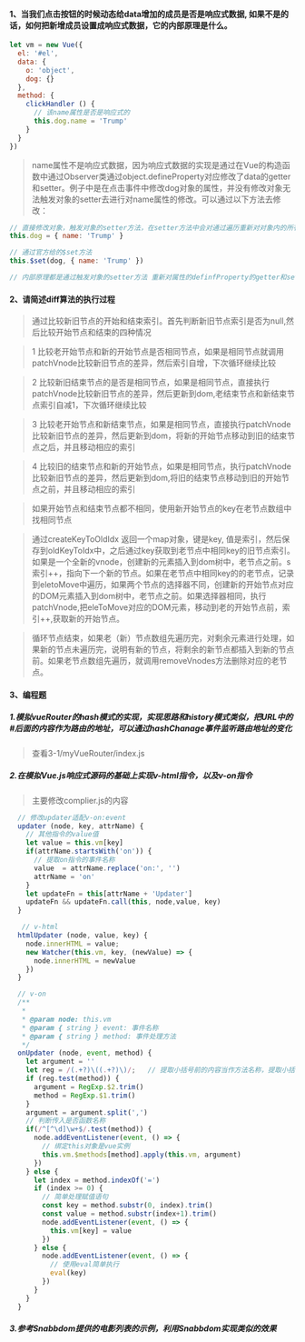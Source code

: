 #### 1、当我们点击按钮的时候动态给data增加的成员是否是响应式数据, 如果不是的话，如何把新增成员设置成响应式数据，它的内部原理是什么。

```` javascript
let vm = new Vue({
  el: '#el',
  data: {
    o: 'object',
    dog: {}
  },
  method: {
    clickHandler () {
      // 该name属性是否是响应式的
      this.dog.name = 'Trump'
    }
  }
})
````

> name属性不是响应式数据，因为响应式数据的实现是通过在Vue的构造函数中通过Observer类通过object.defineProperty对应修改了data的getter和setter。例子中是在点击事件中修改dog对象的属性，并没有修改对象无法触发对象的setter去进行对name属性的修改。可以通过以下方法去修改：

```` javascript
// 直接修改对象，触发对象的setter方法，在setter方法中会对通过遍历重新对对象内的所有属性重新设置getter和setter，变成响应式的
this.dog = { name: 'Trump' }

// 通过官方给的$set方法
this.$set(dog, { name: 'Trump' })

// 内部原理都是通过触发对象的setter方法 重新对属性的definfProperty的getter和setter方法进行劫持。
````

#### 2、请简述diff算法的执行过程
>通过比较新旧节点的开始和结束索引。首先判断新旧节点索引是否为null,然后比较开始节点和结束的四种情况

>1 比较老开始节点和新的开始节点是否相同节点，如果是相同节点就调用patchVnode比较新旧节点的差异，然后索引自增，下次循环继续比较

>2 比较新旧结束节点的是否是相同节点，如果是相同节点，直接执行patchVnode比较新旧节点的差异，然后更新到dom,老结束节点和新结束节点索引自减1，下次循环继续比较

>3 比较老开始节点和新结束节点，如果是相同节点，直接执行patchVnode比较新旧节点的差异，然后更新到dom，将新的开始节点移动到旧的结束节点之后，并且移动相应的索引

>4 比较旧的结束节点和新的开始节点，如果是相同节点，执行patchVnode比较新旧节点的差异，然后更新到dom,将旧的结束节点移动到旧的开始节点之前，并且移动相应的索引

>如果开始节点和结束节点都不相同，使用新开始节点的key在老节点数组中找相同节点

> 通过createKeyToOldIdx 返回一个map对象，键是key, 值是索引，然后保存到oldKeyToIdx中，之后通过key获取到老节点中相同key的旧节点索引。如果是一个全新的vnode，创建新的元素插入到dom树中，老节点之前。s索引++，指向下一个新的节点。如果在老节点中相同key的的老节点，记录到eletoMove中遍历，如果两个节点的选择器不同，创建新的开始节点对应的DOM元素插入到dom树中，老节点之前。如果选择器相同，执行patchVnode,把eleToMove对应的DOM元素，移动到老的开始节点前，索引++,获取新的开始节点。

> 循环节点结束，如果老（新）节点数组先遍历完，对剩余元素进行处理，如果新的节点未遍历完，说明有新的节点，将剩余的新节点都插入到新的节点前。如果老节点数组先遍历，就调用removeVnodes方法删除对应的老节点。

#### 3、编程题
##### 1.模拟vueRouter的hash模式的实现，实现思路和history模式类似，把URL中的#后面的内容作为路由的地址，可以通过hashChanage事件监听路由地址的变化

>查看3-1/myVueRouter/index.js

##### 2.在模拟Vue.js响应式源码的基础上实现v-html指令，以及v-on指令
> 主要修改complier.js的内容

```` javascript
  // 修改updater适配v-on:event
  updater (node, key, attrName) {
    // 其他指令的value值
    let value = this.vm[key]
    if(attrName.startsWith('on')) {
      // 提取on指令的事件名称
      value  = attrName.replace('on:', '')
      attrName = 'on'
    }
    let updateFn = this[attrName + 'Updater']
    updateFn && updateFn.call(this, node,value, key)
  }

   // v-html
  htmlUpdater (node, value, key) {
    node.innerHTML = value;
    new Watcher(this.vm, key, (newValue) => {
      node.innerHTML = newValue
    })
  }

  // v-on
  /**
   * 
   * @param node: this.vm 
   * @param { string } event: 事件名称  
   * @param { string } method: 事件处理方法 
   */ 
  onUpdater (node, event, method) {
    let argument = ''
    let reg = /(.+?)\((.+?)\)/;   // 提取小括号前的内容当作方法名称，提取小括号内的内容作为参数
    if (reg.test(method)) {
      argument = RegExp.$2.trim()
      method = RegExp.$1.trim()
    }
    argument = argument.split(',')
    // 判断传入是否函数名称
    if(/^[^\d]\w+$/.test(method)) {
      node.addEventListener(event, () => {
        // 绑定this对象是vue实例
        this.vm.$methods[method].apply(this.vm, argument)
      })
    } else {
      let index = method.indexOf('=')
      if (index >= 0) {
        // 简单处理赋值语句
        const key = method.substr(0, index).trim()
        const value = method.substr(index+1).trim()
        node.addEventListener(event, () => {
          this.vm[key] = value
        })
      } else {
        node.addEventListener(event, () => {
          // 使用eval简单执行 
          eval(key)
        })
      }
    }    
  }

````

##### 3.参考Snabbdom提供的电影列表的示例，利用Snabbdom实现类似的效果